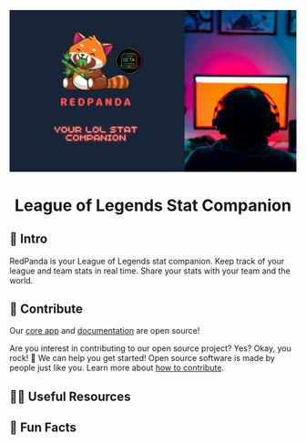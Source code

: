 ![Cover Photo](https://github.com/LOLRedPanda/.github/blob/main/images/coverPhoto.png?raw=true)


<h1 align='center'> League of Legends Stat Companion</h1>

## 👋 Intro
RedPanda is your League of Legends stat companion. Keep track of your league and team stats in real time. Share your stats with your team and the world.

## 🌈 Contribute

Our [core app](https://github.com/LOLRedPanda/app-core) and [documentation]() are open source!

Are you interest in contributing to our open source project? Yes? Okay, you rock! 🎸 We can help you get started! Open source software is made by people just like you. Learn more about [how to contribute]().

## 👩‍💻 Useful Resources

## 🍿 Fun Facts
